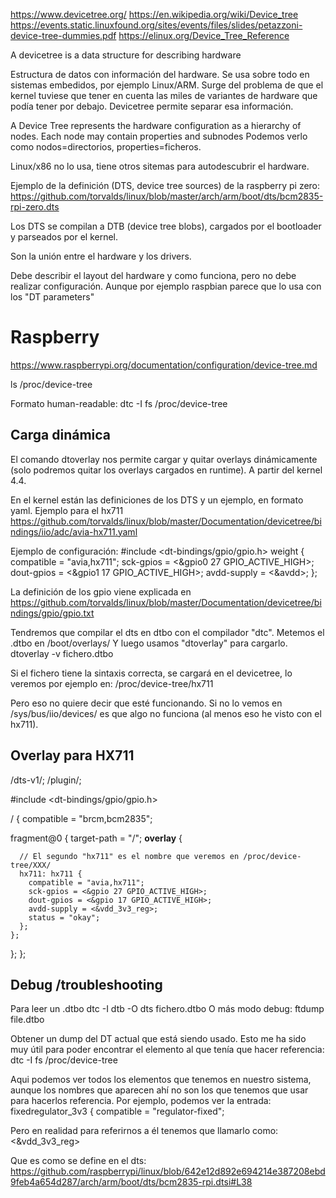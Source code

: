 https://www.devicetree.org/
https://en.wikipedia.org/wiki/Device_tree
https://events.static.linuxfound.org/sites/events/files/slides/petazzoni-device-tree-dummies.pdf
https://elinux.org/Device_Tree_Reference

A devicetree is a data structure for describing hardware


Estructura de datos con información del hardware.
Se usa sobre todo en sistemas embedidos, por ejemplo Linux/ARM.
Surge del problema de que el kernel tuviese que tener en cuenta las miles de variantes de hardware que podía tener por debajo.
Devicetree permite separar esa información.

A Device Tree represents the hardware configuration as a hierarchy of nodes. Each node may contain properties and subnodes
Podemos verlo como nodos=directorios, properties=ficheros.

Linux/x86 no lo usa, tiene otros sitemas para autodescubrir el hardware.


Ejemplo de la definición (DTS, device tree sources) de la raspberry pi zero:
https://github.com/torvalds/linux/blob/master/arch/arm/boot/dts/bcm2835-rpi-zero.dts

Los DTS se compilan a DTB (device tree blobs), cargados por el bootloader y parseados por el kernel.

Son la unión entre el hardware y los drivers.

Debe describir el layout del hardware y como funciona, pero no debe realizar configuración.
Aunque por ejemplo raspbian parece que lo usa con los "DT parameters"


# Raspberry
https://www.raspberrypi.org/documentation/configuration/device-tree.md

ls /proc/device-tree

Formato human-readable:
dtc -I fs /proc/device-tree


## Carga dinámica
El comando dtoverlay nos permite cargar y quitar overlays dinámicamente (solo podremos quitar los overlays cargados en runtime).
A partir del kernel 4.4.


En el kernel están las definiciones de los DTS y un ejemplo, en formato yaml.
Ejemplo para el hx711
https://github.com/torvalds/linux/blob/master/Documentation/devicetree/bindings/iio/adc/avia-hx711.yaml


Ejemplo de configuración:
#include <dt-bindings/gpio/gpio.h>
weight {
    compatible = "avia,hx711";
    sck-gpios = <&gpio0 27 GPIO_ACTIVE_HIGH>;
    dout-gpios = <&gpio1 17 GPIO_ACTIVE_HIGH>;
    avdd-supply = <&avdd>;
};


La definición de los gpio viene explicada en https://github.com/torvalds/linux/blob/master/Documentation/devicetree/bindings/gpio/gpio.txt


Tendremos que compilar el dts en dtbo con el compilador "dtc".
Metemos el .dtbo en /boot/overlays/
Y luego usamos "dtoverlay" para cargarlo.
dtoverlay -v fichero.dtbo

Si el fichero tiene la sintaxis correcta, se cargará en el devicetree, lo veremos por ejemplo en:
/proc/device-tree/hx711

Pero eso no quiere decir que esté funcionando.
Si no lo vemos en /sys/bus/iio/devices/ es que algo no funciona (al menos eso he visto con el hx711).


## Overlay para HX711


/dts-v1/;
/plugin/;

#include <dt-bindings/gpio/gpio.h>

/ {
  compatible = "brcm,bcm2835";

  fragment@0 {
    target-path = "/";
    __overlay__ {

      // El segundo "hx711" es el nombre que veremos en /proc/device-tree/XXX/
      hx711: hx711 {
        compatible = "avia,hx711";
        sck-gpios = <&gpio 27 GPIO_ACTIVE_HIGH>;
        dout-gpios = <&gpio 17 GPIO_ACTIVE_HIGH>;
        avdd-supply = <&vdd_3v3_reg>;
        status = "okay";
      };
    };
  };
};


## Debug /troubleshooting
Para leer un .dtbo
dtc -I dtb -O dts fichero.dtbo
O más modo debug:
ftdump file.dtbo


Obtener un dump del DT actual que está siendo usado. Esto me ha sido muy útil para poder encontrar el elemento al que tenía que hacer referencia:
dtc -I fs /proc/device-tree

Aqui podemos ver todos los elementos que tenemos en nuestro sistema, aunque los nombres que aparecen ahí no son los que tenemos que usar para hacerlos referencia.
Por ejemplo, podemos ver la entrada:
        fixedregulator_3v3 {
                compatible = "regulator-fixed";

Pero en realidad para referirnos a él tenemos que llamarlo como:
<&vdd_3v3_reg>

Que es como se define en el dts: https://github.com/raspberrypi/linux/blob/642e12d892e694214e387208ebd9feb4a654d287/arch/arm/boot/dts/bcm2835-rpi.dtsi#L38
